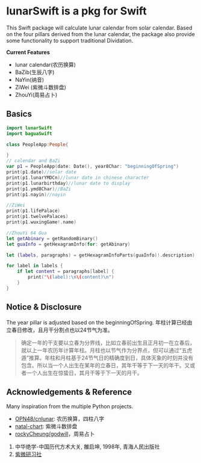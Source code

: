 # lunarSwift is a pkg for Swift

This Swift package will calculate lunar calendar from solar calendar. Based on the four pillars derived from the lunar calendar, the package also provide some functionality to support traditional Dividation.

**Current Features**

- lunar calendar(农历换算)
- BaZib(生辰八字)
- NaYin(纳音)
- ZiWei (紫微斗数排盘)
- ZhouYi(周易占卜)

## Basics

```Swift
import lunarSwift
import baguaSwift

class PeopleApp:People{

}
// calendar and BaZi
var p1 = PeopleApp(date: Date(), year8Char: "beginningOfSpring")
print(p1.date)//solar date
print(p1.lunarYMDCn)//lunar date in chinese character
print(p1.lunarbirthday)//lunar date to display
print(p1.ymd8Char)//BaZi
print(p1.nayin)//nayin 

//ZiWei
print(p1.lifePalace)
print(p1.twelvePalaces)
print(p1.wuxingGame!.name)

//ZhouYi 64 Gua
let getAbinary = getRandomBinary()
let guaInfo = getHexagramInfo(for: getAbinary)

let (labels, paragraphs) = getHexagramInfoParts(guaInfo)!.description)

for label in labels {
    if let content = paragraphs[label] {
        print("\(label):\n\(content)\n")
    }
}

```

## Notice & Disclosure

The year pillar is adjusted based on the beginningOfSpring. 年柱计算已经由立春日修改，且月干分割点也以24节气为准。
>确定一年的干支要以立春为分界线，比如立春前出生且正月初一在立春后，就以上一年农历年计算年柱。月柱也以节气作为分界点，但可以通过“五虎遁”推算。年柱和月柱基于24节气日的精确度到日，具体天象的时刻并没有包含。所以当一个人出生在某年的立春日，其年干等于下一天的年干。又或者一个人出生在惊蛰日，其月干等于下一天的月干。

## Acknowledgements & Reference

Many inspiration from the multiple Python projects.
- [OPN48/cnlunar](https://github.com/OPN48/cnlunar): 农历换算，四柱八字
- [natal-chart](https://github.com/haibolian/natal-chart): 紫微斗数排盘
- [rockyCheung/godwill](https://github.com/rockyCheung/godwill)，周易占卜

1. 中华绝学-中国历代方术大关, 雒启坤, 1998年, 青海人民出版社
2. [紫微研习社](https://www.iztro.com/)
